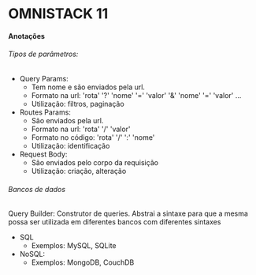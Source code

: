 # OMNISTACK 11
#### Anotações
###### Tipos de parâmetros:

* Query Params:
  * Tem nome e são enviados pela url. 
  * Formato na url: 'rota' '?' 'nome' '=' 'valor' '&' 'nome' '=' 'valor' ...
  * Utilização: filtros, paginação
* Routes Params:
  * São enviados pela url.
  * Formato na url: 'rota' '/' 'valor'
  * Formato no código: 'rota' '/' ':' 'nome'
  * Utilização: identificação
* Request Body:
  * São enviados pelo corpo da requisição
  * Utilização: criação, alteração


###### Bancos de dados
Query Builder: Construtor de queries. Abstrai a sintaxe para que a mesma possa ser utilizada em diferentes bancos com diferentes sintaxes 
* SQL
  * Exemplos: MySQL, SQLite
* NoSQL:
  * Exemplos: MongoDB, CouchDB 